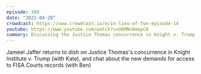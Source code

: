 ```yaml
---
episode: 389
date: "2021-04-20"
crowdcast: https://www.crowdcast.io/e/in-lieu-of-fun-episode-14
youtube: https://www.youtube.com/watch?v=U6MNvbmepC8
summary: Discussing the Justice Thomas concurrence in Knight v. Trump
---
```

Jameel Jaffer returns to dish on Justice Thomas's concurrence in Knight
Institute v. Trump (with Kate), and chat about the new demands for access to
FISA Courts records (with Ben)
